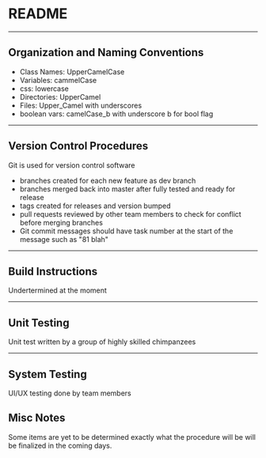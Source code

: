 # README

---
## Organization and Naming Conventions
* Class Names: UpperCamelCase
* Variables: cammelCase
* css: lowercase
* Directories: UpperCamel
* Files: Upper\_Camel with underscores
* boolean vars: camelCase\_b with underscore b for bool flag

---
## Version Control Procedures
Git is used for version control software
* branches created for each new feature as dev branch
* branches merged back into master after fully tested and ready for release
* tags created for releases and version bumped
* pull requests reviewed by other team members to check for conflict before merging branches
* Git commit messages should have task number at the start of the message such as "81 blah"

---
## Build Instructions
Undertermined at the moment

---
## Unit Testing
Unit test written by a group of highly skilled chimpanzees 

---
## System Testing
UI/UX testing done by team members

## Misc Notes
Some items are yet to be determined exactly what the procedure will be will be finalized in the coming days.
